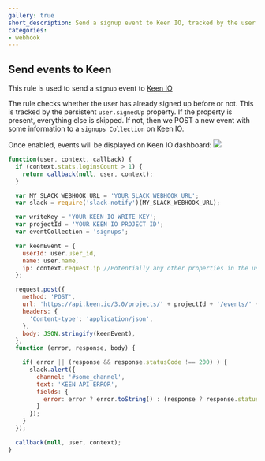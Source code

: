 ```yaml
---
gallery: true
short_description: Send a signup event to Keen IO, tracked by the user.signedUp property
categories:
- webhook
---
```

## Send events to Keen

This rule is used to send a `signup` event to [Keen IO](http://keen.io)

The rule checks whether the user has already signed up before or not. This is tracked by the persistent `user.signedUp` property. If the property is present, everything else is skipped.
If not, then we POST a new event with some information to a `signups Collection` on Keen IO.

Once enabled, events will be displayed on Keen IO dashboard:
![](http://puu.sh/7k4qN.png)

```js
function(user, context, callback) {
  if (context.stats.loginsCount > 1) {
    return callback(null, user, context);
  }

  var MY_SLACK_WEBHOOK_URL = 'YOUR SLACK WEBHOOK URL';
  var slack = require('slack-notify')(MY_SLACK_WEBHOOK_URL);

  var writeKey = 'YOUR KEEN IO WRITE KEY';
  var projectId = 'YOUR KEEN IO PROJECT ID';
  var eventCollection = 'signups';

  var keenEvent = {
    userId: user.user_id,
    name: user.name,
    ip: context.request.ip //Potentially any other properties in the user profile/context
  };

  request.post({
    method: 'POST',
    url: 'https://api.keen.io/3.0/projects/' + projectId + '/events/' + eventCollection + '?api_key=' + writeKey,
    headers: {
      'Content-type': 'application/json',
    },
    body: JSON.stringify(keenEvent),
  },
  function (error, response, body) {

    if( error || (response && response.statusCode !== 200) ) {
      slack.alert({
        channel: '#some_channel',
        text: 'KEEN API ERROR',
        fields: {
          error: error ? error.toString() : (response ? response.statusCode + ' ' + body : '')
        }
      });
    }
  });

  callback(null, user, context);
}
```

